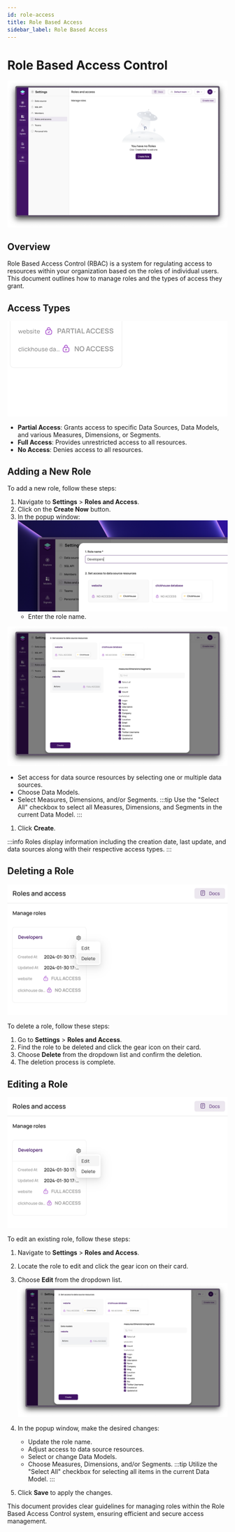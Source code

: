 ```yaml
---
id: role-access
title: Role Based Access
sidebar_label: Role Based Access
---
```


# Role Based Access Control
![Role Based Access Control](/docs/img/role-page.png)


## Overview

Role Based Access Control (RBAC) is a system for regulating access to resources within your organization based on the roles of individual users. This document outlines how to manage roles and the types of access they grant.

## Access Types
![Access Types](/docs/img/role-types.png)

- **Partial Access**: Grants access to specific Data Sources, Data Models, and various Measures, Dimensions, or Segments.
- **Full Access**: Provides unrestricted access to all resources.
- **No Access**: Denies access to all resources.

## Adding a New Role

To add a new role, follow these steps:

1. Navigate to **Settings** > **Roles and Access**.
2. Click on the **Create Now** button.
3. In the popup window:
![Role Name](/docs/img/role-name.png)
   - Enter the role name.

![Role Popup](/docs/img/role-popup.png)
   - Set access for data source resources by selecting one or multiple data sources.
   - Choose Data Models.
   - Select Measures, Dimensions, and/or Segments.
     :::tip 
     Use the "Select All" checkbox to select all Measures, Dimensions, and Segments in the current Data Model.
     :::
1. Click **Create**.

:::info 
Roles display information including the creation date, last update, and data sources along with their respective access types.
:::

## Deleting a Role
![Role Edit](/docs/img/role-delete.png)

To delete a role, follow these steps:

1. Go to **Settings** > **Roles and Access**.
2. Find the role to be deleted and click the gear icon on their card.
3. Choose **Delete** from the dropdown list and confirm the deletion.
4. The deletion process is complete.

## Editing a Role
![Role Edit](/docs/img/role-edit.png)

To edit an existing role, follow these steps:

1. Navigate to **Settings** > **Roles and Access**.
2. Locate the role to edit and click the gear icon on their card.
3. Choose **Edit** from the dropdown list.
![Role Popup](/docs/img/role-popup.png)

4. In the popup window, make the desired changes:
   - Update the role name.
   - Adjust access to data source resources.
   - Select or change Data Models.
   - Choose Measures, Dimensions, and/or Segments.
     :::tip 
     Utilize the "Select All" checkbox for selecting all items in the current Data Model.
     :::
5. Click **Save** to apply the changes.

This document provides clear guidelines for managing roles within the Role Based Access Control system, ensuring efficient and secure access management.